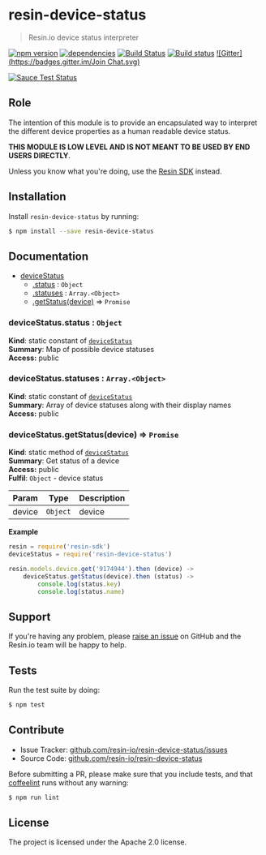resin-device-status
===================

> Resin.io device status interpreter

[![npm version](https://badge.fury.io/js/resin-device-status.svg)](http://badge.fury.io/js/resin-device-status)
[![dependencies](https://david-dm.org/resin-io/resin-device-status.svg)](https://david-dm.org/resin-io/resin-device-status.svg)
[![Build Status](https://travis-ci.org/resin-io/resin-device-status.svg?branch=master)](https://travis-ci.org/resin-io/resin-device-status)
[![Build status](https://ci.appveyor.com/api/projects/status/2t0yxu6971bjd4xa/branch/master?svg=true)](https://ci.appveyor.com/project/resin-io/resin-device-status/branch/master)
[![Gitter](https://badges.gitter.im/Join Chat.svg)](https://gitter.im/resin-io/chat)

[![Sauce Test Status](https://saucelabs.com/browser-matrix/resin-device-status.svg)](https://saucelabs.com/u/resin-device-status)

Role
----

The intention of this module is to provide an encapsulated way to interpret the different device properties as a human readable device status.

**THIS MODULE IS LOW LEVEL AND IS NOT MEANT TO BE USED BY END USERS DIRECTLY**.

Unless you know what you're doing, use the [Resin SDK](https://github.com/resin-io/resin-sdk) instead.

Installation
------------

Install `resin-device-status` by running:

```sh
$ npm install --save resin-device-status
```

Documentation
-------------


* [deviceStatus](#module_deviceStatus)
    * [.status](#module_deviceStatus.status) : <code>Object</code>
    * [.statuses](#module_deviceStatus.statuses) : <code>Array.&lt;Object&gt;</code>
    * [.getStatus(device)](#module_deviceStatus.getStatus) ⇒ <code>Promise</code>

<a name="module_deviceStatus.status"></a>

### deviceStatus.status : <code>Object</code>
**Kind**: static constant of <code>[deviceStatus](#module_deviceStatus)</code>  
**Summary**: Map of possible device statuses  
**Access:** public  
<a name="module_deviceStatus.statuses"></a>

### deviceStatus.statuses : <code>Array.&lt;Object&gt;</code>
**Kind**: static constant of <code>[deviceStatus](#module_deviceStatus)</code>  
**Summary**: Array of device statuses along with their display names  
**Access:** public  
<a name="module_deviceStatus.getStatus"></a>

### deviceStatus.getStatus(device) ⇒ <code>Promise</code>
**Kind**: static method of <code>[deviceStatus](#module_deviceStatus)</code>  
**Summary**: Get status of a device  
**Access:** public  
**Fulfil**: <code>Object</code> - device status  

| Param | Type | Description |
| --- | --- | --- |
| device | <code>Object</code> | device |

**Example**  
```js
resin = require('resin-sdk')
deviceStatus = require('resin-device-status')

resin.models.device.get('9174944').then (device) ->
	deviceStatus.getStatus(device).then (status) ->
		console.log(status.key)
		console.log(status.name)
```

Support
-------

If you're having any problem, please [raise an issue](https://github.com/resin-io/resin-device-status/issues/new) on GitHub and the Resin.io team will be happy to help.

Tests
-----

Run the test suite by doing:

```sh
$ npm test
```

Contribute
----------

- Issue Tracker: [github.com/resin-io/resin-device-status/issues](https://github.com/resin-io/resin-device-status/issues)
- Source Code: [github.com/resin-io/resin-device-status](https://github.com/resin-io/resin-device-status)

Before submitting a PR, please make sure that you include tests, and that [coffeelint](http://www.coffeelint.org/) runs without any warning:

```sh
$ npm run lint
```

License
-------

The project is licensed under the Apache 2.0 license.
